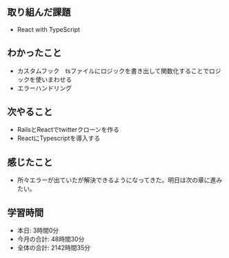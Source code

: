 ## 取り組んだ課題
- React with TypeScript
## わかったこと
- カスタムフック　tsファイルにロジックを書き出して関数化することでロジックを使いまわせる
- エラーハンドリング
## 次やること
- RailsとReactでtwitterクローンを作る
- ReactにTypescriptを導入する
## 感じたこと
- 所々エラーが出ていたが解決できるようになってきた。明日は次の章に進みたい。
## 学習時間
- 本日: 3時間0分
- 今月の合計: 48時間30分
- 全体の合計: 2142時間35分
